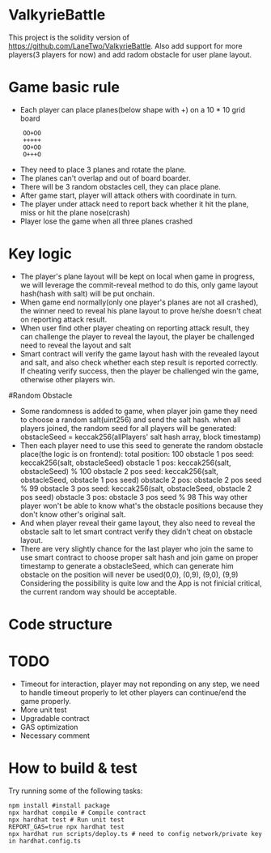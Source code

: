 # ValkyrieBattle

This project is the solidity version of https://github.com/LaneTwo/ValkyrieBattle.
Also add support for more players(3 players for now) and add radom obstacle for user plane layout.

# Game basic rule
* Each player can place planes(below shape with +) on a 10 * 10 grid board
```
    OO+OO
    +++++
    OO+OO
    O+++O
```
* They need to place 3 planes and rotate the plane.
* The planes can't overlap and out of board boarder.
* There will be 3 random obstacles cell, they can place plane.
* After game start, player will attack others with coordinate in turn.
* The player under attack need to report back whether it hit the plane, miss or hit the plane nose(crash)
* Player lose the game when all three planes crashed

# Key logic
* The player's plane layout will be kept on local when game in progress, we will leverage the commit-reveal method to do this, only game layout hash(hash with salt) will be put onchain.
* When game end normally(only one player's planes are not all crashed), the winner need to reveal his plane layout to prove he/she doesn't cheat on reporting attack result. 
* When user find other player cheating on reporting attack result, they can challenge the player to reveal the layout, the player be challenged need to reveal the layout and salt
* Smart contract will verify the game layout hash with the revealed layout and salt, and also check whether each step result is reported correctly. If cheating verify success, then the player be challenged win the game, otherwise other players win.

#Random Obstacle
* Some randomness is added to game, when player join game they need to choose a random salt(uint256) and send the salt hash. when all players joined, the random seed for all players will be generated:
  obstacleSeed = keccak256(allPlayers' salt hash array, block timestamp)
* Then each player need to use this seed to generate the random obstacle place(the logic is  on frontend):
  total position: 100
  obstacle 1 pos seed: keccak256(salt, obstacleSeed)
  obstacle 1 pos: keccak256(salt, obstacleSeed) % 100
  obstacle 2 pos seed: keccak256(salt, obstacleSeed, obstacle 1 pos seed)
  obstacle 2 pos: obstacle 2 pos seed % 99
  obstacle 3 pos seed: keccak256(salt, obstacleSeed, obstacle 2 pos seed)
  obstacle 3 pos: obstacle 3 pos seed % 98
This way other player won't be able to know what's the obstacle positions because they don't know other's original salt.
* And when player reveal their game layout, they also need to reveal the obstacle salt to let smart contract verify they didn't cheat on obstacle layout.
* There are very slightly chance for the last player who join the same to use smart contract to choose proper salt hash and join game on proper timestamp to generate a obstacleSeed, which can generate him obstacle on the position will never be used(0,0), (0,9), (9,0), (9,9)
Considering the possibility is quite low and the App is not finicial critical, the current random way should be acceptable.

# Code structure

# TODO

* Timeout for interaction, player may not reponding on any step, we need to handle timeout properly to let other players can continue/end the game properly.
* More unit test
* Upgradable contract
* GAS optimization
* Necessary comment

# How to build & test
Try running some of the following tasks:

```shell
npm install #install package
npx hardhat compile # Compile contract
npx hardhat test # Run unit test
REPORT_GAS=true npx hardhat test
npx hardhat run scripts/deploy.ts # need to config network/private key in hardhat.config.ts
```




